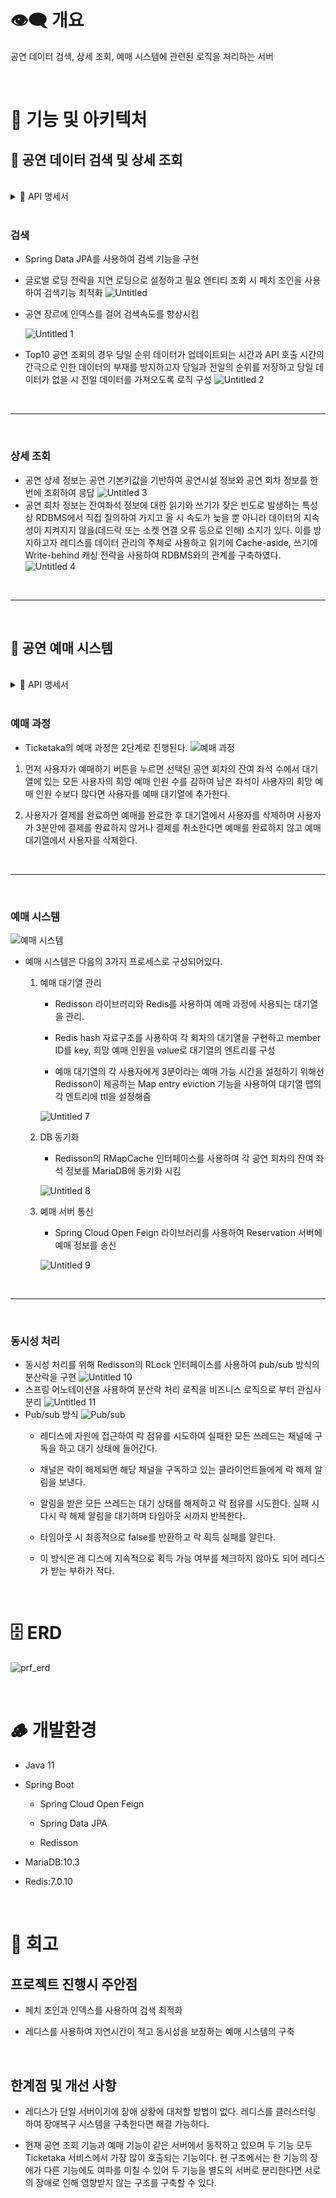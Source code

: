 # 👁️‍🗨️ 개요

공연 데이터 검색, 상세 조회, 예매 시스템에 관련된 로직을 처리하는 서버

<br>

# 🌆 기능 및 아키텍처

## 🔎 공연 데이터 검색 및 상세 조회

<br>

<details>
<summary> 📝 API 명세서 </summary>
<div markdown="1">

## getPrfByKeyword

검색할 항목(제목, 위치 등)을 선택 후 유저가 검색한 키워드를 내포한 공연목록을 불러옴

<br>

### URL

- GET `/performance/search?keyword=${keyword}&page=0`

### 응답 예시

- ✅ 성공

  ```json
  {
      "code": 200,
      "description": "성공",
      "data": {
          "content": [
              {
                  "prfId": "PF204058",
                  "title": "민쩌미, 사랑해요 엄마! [대구(앵콜)]",
                  "start_date": "2023-02-18",
                  "end_date": "2023-02-19",
                  "viewingAge": "24개월 이상",
                  "genre": "뮤지컬",
                  "poster": "http://www.kopis.or.kr/upload/pfmPoster/PF_PF204058_221212_160446.gif",
                  "facilityName": "엑스코(exco)"
              },...
          ],
          "pageable": {
              "sort": {
                  "empty": false,
                  "sorted": true,
                  "unsorted": false
              },
              "offset": 0,
              "pageNumber": 0,
              "pageSize": 20,
              "paged": true,
              "unpaged": false
          },
          "size": 20,
          "number": 0,
          "numberOfElements": 4,
          "sort": {
              "empty": false,
              "sorted": true,
              "unsorted": false
          },
          "first": true,
          "last": true,
          "empty": false
      }
  }
  ```

- 실패

  - ⚠️ 조회 데이터 無

    ```json
    {
      "code": 202,
      "description": "검색어에 해당하는 공연을 찾을 수 없습니다."
    }
    ```

## getPerformanceByRank

메인화면에 보이는 실시간 랭킹에 해당하는 공연목록을 불러옴

<br>

### URL

- GET `/performance/rank`

### 응답 예시

- ✅ 성공
  `json
    {
        "code": 200,
        "description": "성공",
        "data": [
            {
                "prfId": "PF213115",
                "title": "해적",
                "startDate": "2023-03-07",
                "endDate": "2023-06-11",
                "viewingAge": "만 13세 이상",
                "genre": "뮤지컬",
                "poster": "http://www.kopis.or.kr/upload/pfmPoster/PF_PF213115_230210_093645.gif",
                "facilityName": "서경대학교 공연예술센터",
                "rnum": "1"
            },
            {
                "prfId": "PF215820",
                "title": "ATEEZ WORLD TOUR: THE FELLOWSHIP BREAK THE WALL [서울]",
                "startDate": "2023-04-28",
                "endDate": "2023-04-29",
                "viewingAge": "만 7세 이상",
                "genre": "대중음악",
                "poster": "http://www.kopis.or.kr/upload/pfmPoster/PF_PF215820_230329_111030.jpg",
                "facilityName": "잠실종합운동장",
                "rnum": "2"
            },
            {
                "prfId": "PF215619",
                "title": "베토벤: Beethoven Secret SEASON 2",
                "startDate": "2023-04-14",
                "endDate": "2023-05-15",
                "viewingAge": "만 7세 이상",
                "genre": "뮤지컬",
                "poster": "http://www.kopis.or.kr/upload/pfmPoster/PF_PF215619_230324_135717.gif",
                "facilityName": "세종문화회관",
                "rnum": "3"
            },
            {
                "prfId": "PF215888",
                "title": "김윤아 단독 콘서트, 행복한 사랑은 없네",
                "startDate": "2023-04-21",
                "endDate": "2023-04-30",
                "viewingAge": "만 7세 이상",
                "genre": "대중음악",
                "poster": "http://www.kopis.or.kr/upload/pfmPoster/PF_PF215888_230329_153111.gif",
                "facilityName": "이화여자대학교 삼성홀",
                "rnum": "4"
            },
            {
                "prfId": "PF209933",
                "title": "파우스트",
                "startDate": "2023-03-31",
                "endDate": "2023-04-29",
                "viewingAge": "만 13세 이상",
                "genre": "연극",
                "poster": "http://www.kopis.or.kr/upload/pfmPoster/PF_PF209933_230118_103335.png",
                "facilityName": "LG아트센터 서울",
                "rnum": "5"
            },
            {
                "prfId": "PF215872",
                "title": "장기하 단독공연, 해!",
                "startDate": "2023-04-21",
                "endDate": "2023-04-30",
                "viewingAge": "만 7세 이상",
                "genre": "대중음악",
                "poster": "http://www.kopis.or.kr/upload/pfmPoster/PF_PF215872_230329_144358.jpg",
                "facilityName": "무신사 개러지(구. 왓챠홀)",
                "rnum": "6"
            },
            {
                "prfId": "PF215750",
                "title": "LUCY 콘서트: INSERT COIN: parade (앵콜)",
                "startDate": "2023-04-22",
                "endDate": "2023-04-23",
                "viewingAge": "만 7세 이상",
                "genre": "대중음악",
                "poster": "http://www.kopis.or.kr/upload/pfmPoster/PF_PF215750_230328_111511.gif",
                "facilityName": "올림픽공원",
                "rnum": "7"
            },
            {
                "prfId": "PF213616",
                "title": "데스노트",
                "startDate": "2023-03-28",
                "endDate": "2023-06-18",
                "viewingAge": "만 13세 이상",
                "genre": "뮤지컬",
                "poster": "http://www.kopis.or.kr/upload/pfmPoster/PF_PF213616_230220_120613.png",
                "facilityName": "샤롯데씨어터",
                "rnum": "8"
            },
            {
                "prfId": "PF212579",
                "title": "모차르트 마술피리",
                "startDate": "2023-03-30",
                "endDate": "2023-04-02",
                "viewingAge": "만 7세 이상",
                "genre": "서양음악(클래식)",
                "poster": "http://www.kopis.or.kr/upload/pfmPoster/PF_PF212579_230202_163336.jpg",
                "facilityName": "세종문화회관",
                "rnum": "9"
            },
            {
                "prfId": "PF215621",
                "title": "SUPER JUNIOR WORLD TOUR, SUPER SHOW 9: ROAD_SHOW",
                "startDate": "2023-04-15",
                "endDate": "2023-04-16",
                "viewingAge": "만 7세 이상",
                "genre": "대중음악",
                "poster": "http://www.kopis.or.kr/upload/pfmPoster/PF_PF215621_230324_140732.jpg",
                "facilityName": "잠실종합운동장",
                "rnum": "10"
            }
        ]
    }
    `
  <br>

---

<br>

## getPrfByCat

### URL

- GET `/performance/cat?genre=${genre}&page=0`

### 응답 예시

- ✅ 성공

  ```json
  {
      "code": 200,
      "description": "성공",
      "data": {
          "content": [
              {
                  "prfId": "PF202744",
                  "title": "엔톡 라이브 플러스, Pathe Live: 타르튀프",
                  "start_date": "2023-02-25",
                  "end_date": "2023-03-03",
                  "viewingAge": "만 16세 이상",
                  "genre": "연극",
                  "poster": "http://www.kopis.or.kr/upload/pfmPoster/PF_PF202744_221123_092648.jpg",
                  "facilityName": "국립극장"
              },...
          ],
          "pageable": {
              "sort": {
                  "empty": false,
                  "sorted": true,
                  "unsorted": false
              },
              "offset": 0,
              "pageNumber": 0,
              "pageSize": 20,
              "paged": true,
              "unpaged": false
          },
          "size": 20,
          "number": 0,
          "numberOfElements": 4,
          "sort": {
              "empty": false,
              "sorted": true,
              "unsorted": false
          },
          "first": true,
          "last": true,
          "empty": false
      }
  }
  ```

- 실패

  - ⚠️ 조회 데이터 無

    ```json
    {
      "code": 202,
      "description": "검색어에 해당하는 공연을 찾을 수 없습니다."
    }
    ```

## getPerformance

### URL

- GET  `/performance?p=${prf_id}`

### 응답 예시

- ✅ 성공
  ```json
  {
    "code": 200,
    "description": "성공",
    "data": {
      "performanceDetailInfo": {
        "prfId": "PF202566",
        "title": "브로드웨이 42번가 [부산]",
        "startDate": "2023-02-03",
        "endDate": "2023-02-05",
        "cast": "송일국, 이종혁, 정영주, 배해선, 신영숙, 전수경, 홍지민 등",
        "crew": null,
        "runtime": "2시간 40분",
        "proComp": "(주)CJ ENM, (주)샘컴퍼니",
        "viewingAge": "만 7세 이상",
        "ticketPrice": [
          {
            "seatType": "R석",
            "price": 140000
          },
          {
            "seatType": "OP석",
            "price": 130000
          },
          {
            "seatType": "S석",
            "price": 100000
          },
          {
            "seatType": "A석",
            "price": 70000
          }
        ],
        "poster": "http://www.kopis.or.kr/upload/pfmPoster/PF_PF202566_221121_111658.gif",
        "story": null,
        "genre": "뮤지컬",
        "styUrls": [
          "http://www.kopis.or.kr/upload/pfmIntroImage/PF_PF202566_221121_1116580.jpg"
        ],
        "state": "공연예정"
      },
      "prfSessionList": [
        {
          "prfSessionId": 5320,
          "prfSessionDate": "2023-02-03",
          "prfSessionTime": "19:30"
        },
        {
          "prfSessionId": 5321,
          "prfSessionDate": "2023-02-04",
          "prfSessionTime": "14:00"
        },
        {
          "prfSessionId": 5322,
          "prfSessionDate": "2023-02-04",
          "prfSessionTime": "19:00"
        },
        {
          "prfSessionId": 5323,
          "prfSessionDate": "2023-02-05",
          "prfSessionTime": "14:00"
        }
      ],
      "facilityDTO": {
        "facilityName": "부산문화회관",
        "telNo": "051-607-6000",
        "relateUrl": "http://culture.busan.go.kr/Main.bs",
        "address": "부산광역시 남구 유엔평화로76번길 1 (대연동)",
        "latitude": "35.1272750",
        "longitude": "129.0936139"
      }
    }
  }
  ```

## getPrfSession

### URL

- GET `/performance/session/:prf_session_id`

- ✅ 성공

```json
{
  "code": 200,
  "description": "성공",
  "data": {
    "remainingSeat": 185,
    "totalSeat": 200
  }
}
```

</div>
</details>

<br>

### 검색

- Spring Data JPA를 사용하여 검색 기능을 구현

- 글로벌 로딩 전략을 지연 로딩으로 설정하고 필요 엔티티 조회 시 페치 조인을 사용하여 검색기능 최적화
  ![Untitled](https://user-images.githubusercontent.com/80504636/231211693-2d94f6bc-1925-41dd-8f01-e1406bcaf509.png)
- 공연 장르에 인덱스를 걸어 검색속도를 향상시킴

  ![Untitled 1](https://user-images.githubusercontent.com/80504636/231211621-ddd53f94-82d9-408e-bb13-ced9f7803ac5.png)

- Top10 공연 조회의 경우 당일 순위 데이터가 업데이트되는 시간과 API 호출 시간의 간극으로 인한 데이터의 부재를 방지하고자 당일과 전일의 순위를 저장하고 당일 데이터가 없을 시 전일 데이터를 가져오도록 로직 구성
  ![Untitled 2](https://user-images.githubusercontent.com/80504636/231211629-0578a379-f33b-4340-854c-7adc8b9a44cb.png)

<br>

---

<br>

### 상세 조회

- 공연 상세 정보는 공연 기본키값을 기반하여 공연시설 정보와 공연 회차 정보를 한번에 조회하여 응답
  ![Untitled 3](https://user-images.githubusercontent.com/80504636/231211639-f6496224-7bad-4402-b8a8-67eeb567df5b.png)
- 공연 회차 정보는 잔여좌석 정보에 대한 읽기와 쓰기가 잦은 빈도로 발생하는 특성상 RDBMS에서 직접 질의하여 가지고 올 시 속도가 늦을 뿐 아니라 데이터의 지속성이 지켜지지 않을(데드락 또는 소켓 연결 오류 등으로 인해) 소지가 있다. 이를 방지하고자 레디스를 데이터 관리의 주체로 사용하고 읽기에 Cache-aside, 쓰기에 Write-behind 캐싱 전략을 사용하여 RDBMS와의 관계를 구축하였다.
  ![Untitled 4](https://user-images.githubusercontent.com/80504636/231211649-9fcf21ca-45e7-4349-ac7a-345286cb536a.png)

<br>

---

<br>

## 🎫 공연 예매 시스템

<br>

<details>
<summary> 📝 API 명세서 </summary>
<div markdown="1">

## checkReservation

예약하기 버튼을 눌렀을 때 유저가 선택한 회차에 선택한 인원 수 만큼 예약이 가능한지 확인 후 결제하기 페이지로 넘어감

### URL

- POST `/performance/rsv/check`
- Headers
  - Authorization: login token

### 요청 예시

```json
{
  "prfSessionId": 1,
  "count": 2
}
```

### 응답 예시

- ✅ 성공

  ```json
  {
    "code": 200,
    "description": "성공"
  }
  ```

<br>

- 실패
  - ⚠️ 잔여좌석 없음
    ```json
    {
      "code": 202,
      "description": "예약 가능한 좌석이 없습니다."
    }
    ```

<br>

## withdrawReservation

결제 페이지에서 취소를 눌렀을 때
또는 브라우저 상태 변경(종료, 새로고침, 이동 등) 이벤트가 발생할 때 대기열에서 사용자 삭제

### URL

- POST `/performance/rsv/withdraw`
- Headers
  - Authorization: login token

### 요청 예시

```json
{
  "prfSessionId": 1,
  "count": 2
}
```

### 응답 예시

- ✅ 성공

  ```json
  {
    "code": 200,
    "description": "성공"
  }
  ```

## createReservation

예약 생성 (browser → performance)

### URL

- POST `/performance/rsv/create`
- Headers
  - Authorization: login token

### 요청 예시

```json
{
  "performanceId": "PF132236",
  "prfTitle": "브로드웨이 42번가 [부산]",
  "prfPoster": "http://www.kopis.or.kr/upload/pfmPoster/PF_PF132236_160704_142630.gif",
  "prfSessionId": 2,
  "price": 10000
}
```

### 응답 예시

- ✅ 성공

  ```json
  {
    "code": 200,
    "description": "성공"
  }
  ```

<br>

- 실패 - ⚠️ 예약 불가능
  `json
        {
            "code": 400,
            "description": "예약을 완료할 수 없습니다."
        }
        `
      - ⚠️ 예약 실패
          ```json
          {
              "code": 500,
              "description": "예약생성이 실패하였습니다."
          }
          ```
  </div>
  </details>

<br>

### 예매 과정

- Ticketaka의 예매 과정은 2단계로 진행된다.
  ![예매 과정](https://user-images.githubusercontent.com/80504636/231211661-9b84a01b-31c0-4c14-9a5a-41e12332de2a.png)

1. 먼저 사용자가 예매하기 버튼을 누르면 선택된 공연 회차의 잔여 좌석 수에서 대기열에 있는 모든 사용자의 희망 예매 인원 수를 감하여 남은 좌석이 사용자의 희망 예매 인원 수보다 많다면 사용자를 예매 대기열에 추가한다.

2. 사용자가 결제를 완료하면 예매를 완료한 후 대기열에서 사용자를 삭제하며 사용자가 3분안에 결제를 완료하지 않거나 결제를 취소한다면 예매를 완료하지 않고 예매 대기열에서 사용자를 삭제한다.

<br>

---

<br>

### 예매 시스템

![예매 시스템](https://user-images.githubusercontent.com/80504636/231211665-a9152bc7-ff0d-4f83-94f8-199a8633404a.png)

- 예매 시스템은 다음의 3가지 프로세스로 구성되어있다.

  1. 예매 대기열 관리

     - Redisson 라이브러리와 Redis를 사용하여 예매 과정에 사용되는 대기열을 관리.

     - Redis hash 자료구조를 사용하여 각 회차의 대기열을 구현하고 member ID를 key, 희망 예매 인원을 value로 대기열의 엔트리를 구성

     - 예매 대기열의 각 사용자에게 3분이라는 예매 가능 시간을 설정하기 위해선 Redisson이 제공하는 Map entry eviction 기능을 사용하여 대기열 맵의 각 엔트리에 ttl을 설정해줌

     ![Untitled 7](https://user-images.githubusercontent.com/80504636/231211675-aa02f7ff-73fb-44dd-9e4e-a52def703518.png)

  2. DB 동기화

     - Redisson의 RMapCache 인터페이스를 사용하여 각 공연 회차의 잔여 좌석 정보를 MariaDB에 동기화 시킴

     ![Untitled 8](https://user-images.githubusercontent.com/80504636/231211678-332ab3c8-8cac-4e6e-978e-99af251029c7.png)

  3. 예매 서버 통신

     - Spring Cloud Open Feign 라이브러리를 사용하여 Reservation 서버에 예매 정보를 송신

     ![Untitled 9](https://user-images.githubusercontent.com/80504636/231211682-5c9b6ac8-3f01-4629-8d78-602fe4d5732c.png)

<br>

---

<br>

### 동시성 처리

- 동시성 처리를 위해 Redisson의 RLock 인터페이스를 사용하여 pub/sub 방식의 분산락을 구현
  ![Untitled 10](https://user-images.githubusercontent.com/80504636/231211685-e3c93cd4-b555-4770-9d8f-0133c660f5cc.png)
- 스프링 어노테이션을 사용하여 분산락 처리 로직을 비즈니스 로직으로 부터 관심사 분리
  ![Untitled 11](https://user-images.githubusercontent.com/80504636/231211687-a2a6dcf9-4721-4641-adde-925ae6345cbd.png)
- Pub/sub 방식
  ![Pub/sub](https://user-images.githubusercontent.com/80504636/231211690-1fdb436c-ce83-476b-8075-38b9b990c8f5.png)
  - 레디스에 자원에 접근하여 락 점유를 시도하여 실패한 모든 쓰레드는 채널에 구독을 하고 대기 상태에 들어간다.

  - 채널은 락이 해제되면 해당 채널을 구독하고 있는 클라이언트들에게 락 해제 알림을 보낸다.

  - 알림을 받은 모든 쓰레드는 대기 상태를 해제하고 락 점유를 시도한다. 실패 시 다시 락 해제 알림을 대기하며 타임아웃 시까지 반복한다.

  - 타임아웃 시 최종적으로 false를 반환하고 락 획득 실패를 알린다.

  - 이 방식은 레 디스에 지속적으로 획득 가능 여부를 체크하지 않아도 되어 레디스가 받는 부하가 적다.

<br>

# 🗄️ ERD

![prf_erd](https://user-images.githubusercontent.com/72504977/231378956-c1cac4f2-d494-41aa-ac9c-5e80e196b54a.png)

<br>

# 🪵 개발환경

- Java 11

- Spring Boot

  - Spring Cloud Open Feign

  - Spring Data JPA

  - Redisson

- MariaDB:10.3

- Redis:7.0.10

<br>

# 💬 회고

## 프로젝트 진행시 주안점

- 페치 조인과 인덱스를 사용하여 검색 최적화

- 레디스를 사용하여 지연시간이 적고 동시성을 보장하는 예매 시스템의 구축

<br>

## 한계점 및 개선 사항

- 레디스가 단일 서버이기에 장애 상황에 대처할 방법이 없다. 레디스를 클러스터링 하여 장애복구 시스템을 구축한다면 해결 가능하다.

- 현재 공연 조회 기능과 예매 기능이 같은 서버에서 동작하고 있으며 두 기능 모두 Ticketaka 서비스에서 가장 많이 호출되는 기능이다. 현 구조에서는 한 기능의 장애가 다른 기능에도 여파를 미칠 수 있어 두 기능을 별도의 서버로 분리한다면 서로의 장애로 인해 영향받지 않는 구조를 구축할 수 있다.
